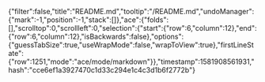 {"filter":false,"title":"README.md","tooltip":"/README.md","undoManager":{"mark":-1,"position":-1,"stack":[]},"ace":{"folds":[],"scrolltop":0,"scrollleft":0,"selection":{"start":{"row":6,"column":12},"end":{"row":6,"column":12},"isBackwards":false},"options":{"guessTabSize":true,"useWrapMode":false,"wrapToView":true},"firstLineState":{"row":1251,"mode":"ace/mode/markdown"}},"timestamp":1581908561931,"hash":"cce6ef1a3927470c1d33c294e1c4c3d1b6f2772b"}